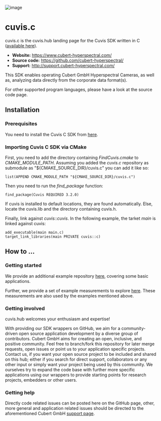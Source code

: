 ![image](https://camo.githubusercontent.com/9fc396a08b84779ea0f78a4085e96bee6035fca702cd382f38cb661fa1ff1d0c/68747470733a2f2f7777772e7370656374726f6578706f2e636f6d2f77702d636f6e74656e742f75706c6f6164732f323031382f30372f637562657274323031382e706e67)


# cuvis.c

cuvis.c is the cuvis.hub landing page for the Cuvis SDK written in C ([available here](https://github.com/cubert-hyperspectral/cuvis.sdk)).

- **Website:** https://www.cubert-hyperspectral.com/
- **Source code:** https://github.com/cubert-hyperspectral/
- **Support:** http://support.cubert-hyperspectral.com/

This SDK enables operating Cubert GmbH Hyperspectral Cameras, as well as, 
analyzing data directly from the corporate data format(s).

For other supported program languages, please have a look at the 
source code page.

## Installation

### Prerequisites

You need to install the Cuvis C SDK from [here](https://cloud.cubert-gmbh.de/index.php/s/kKVtx0x2fmYqVgx).

### Importing Cuvis C SDK via CMake 

First, you need to add the directory containing *FindCuvis.cmake* to *CMAKE_MODULE_PATH*. Assuming you added the *cuvis.c* repository as submodule as "${CMAKE_SOURCE_DIR}/cuvis.c" you can add it like so:
```
list(APPEND CMAKE_MODULE_PATH "${CMAKE_SOURCE_DIR}/cuvis.c")
```

Then you need to run the *find_package* function:
```
find_package(Cuvis REQUIRED 3.2.0)
```

If cuvis is installed to default locations, they are found automatically. Else, locate the cuvis.lib and the directory containing cuvis.h.

Finally, link against *cuvis::cuvis*. In the following example, the tarket *main* is linked against cuvis:
```
add_executable(main main.c)
target_link_libraries(main PRIVATE cuvis::c)
```


## How to ...

### Getting started

We provide an additional example repository [here](https://github.com/cubert-hyperspectral/cuvis.c.examples),
covering some basic applications.

Further, we provide a set of example measurements to explore [here](https://cloud.cubert-gmbh.de/index.php/s/3oECVGWpC1NpNqC).
These measurements are also used by the examples mentioned above.

### Getting involved

cuvis.hub welcomes your enthusiasm and expertise!

With providing our SDK wrappers on GitHub, we aim for a community-driven open 
source application development by a diverse group of contributors.
Cubert GmbH aims for creating an open, inclusive, and positive community.
Feel free to branch/fork this repository for later merge requests, open 
issues or point us to your application specific projects.
Contact us, if you want your open source project to be included and shared 
on this hub; either if you search for direct support, collaborators or any 
other input or simply want your project being used by this community.
We ourselves try to expand the code base with further more specific 
applications using our wrappers to provide starting points for research 
projects, embedders or other users.

### Getting help

Directly code related issues can be posted here on the GitHub page, other, more 
general and application related issues should be directed to the 
aforementioned Cubert GmbH [support page](http://support.cubert-hyperspectral.com/).
